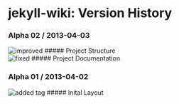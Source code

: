 # jekyll-wiki: Version History

### Alpha 02 / 2013-04-03

![improved](https://github.com/dataduke/jekyll-wiki/raw/master/.info/tag-improved.png)  ##### Project Structure  
![fixed](https://github.com/dataduke/jekyll-wiki/raw/master/.info/tag-fixed.png)  ##### Project Documentation  

### Alpha 01 / 2013-04-02

![added tag](https://github.com/dataduke/jekyll-wiki/raw/master/.info/tag-added.png) ##### Inital Layout  